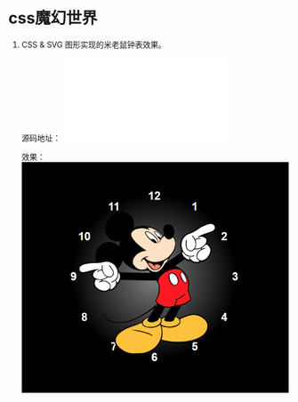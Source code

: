 # css魔幻世界
1. CSS & SVG 图形实现的米老鼠钟表效果。

   源码地址：![](./mickey-watch.html)

   效果：![](./images/mickey-watch.png)